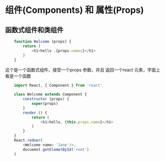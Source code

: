 # 组件(Components) 和 属性(Props)

## 函数式组件和类组件

```js
    function Welcome (props) {
        return (
            <h1>hello ,{props.names}</h1>
        )
    }
```

这个是一个函数式组件，接受一个props 参数，并且 返回一个react 元素，字面上看是一个函数

```js
    import React, { Component } from 'react'

    class Welcome extends Component {
        constructor (props) {
            super(props)
        }
        render () {
            return (
                <h1>hello, {this.props.name}</h1>
            )
        }
    }
    React.redner(
        <Welcome name= 'Jane'/>,
        docuemnt.getElemetById('root')
    )
```
